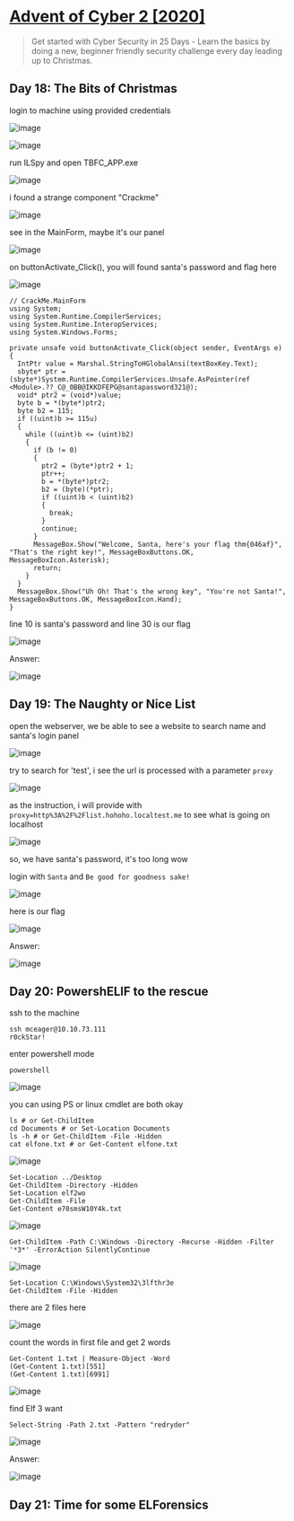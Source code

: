 # [Advent of Cyber 2 [2020]](https://tryhackme.com/room/adventofcyber2)

> Get started with Cyber Security in 25 Days - Learn the basics by doing a new, beginner friendly security challenge every day leading up to Christmas.

## Day 18: The Bits of Christmas

login to machine using provided credentials

![image](https://user-images.githubusercontent.com/90561566/224522683-8f6d933d-3b60-4434-ad4d-46738457e956.png)

![image](https://user-images.githubusercontent.com/90561566/224522801-9ba685d0-83fb-4d9d-8bb3-905c94b15ceb.png)

run ILSpy and open TBFC_APP.exe

![image](https://user-images.githubusercontent.com/90561566/224522879-265c1cc5-1371-4d28-af84-bda60cb011cf.png)

i found a strange component "Crackme"

![image](https://user-images.githubusercontent.com/90561566/224522927-185d6902-475a-4f47-b42f-099e722a6e8b.png)

see in the MainForm, maybe it's our panel

![image](https://user-images.githubusercontent.com/90561566/224522951-37e10504-4518-4cf2-abd9-5d3c72233833.png)

on buttonActivate_Click(), you will found santa's password and flag here

![image](https://user-images.githubusercontent.com/90561566/224522997-4a4de20f-4083-4644-8c52-72d89eaf5ab8.png)

```
// CrackMe.MainForm
using System;
using System.Runtime.CompilerServices;
using System.Runtime.InteropServices;
using System.Windows.Forms;

private unsafe void buttonActivate_Click(object sender, EventArgs e)
{
  IntPtr value = Marshal.StringToHGlobalAnsi(textBoxKey.Text);
  sbyte* ptr = (sbyte*)System.Runtime.CompilerServices.Unsafe.AsPointer(ref <Module>.??_C@_0BB@IKKDFEPG@santapassword321@);
  void* ptr2 = (void*)value;
  byte b = *(byte*)ptr2;
  byte b2 = 115;
  if ((uint)b >= 115u)
  {
    while ((uint)b <= (uint)b2)
    {
      if (b != 0)
      {
        ptr2 = (byte*)ptr2 + 1;
        ptr++;
        b = *(byte*)ptr2;
        b2 = (byte)(*ptr);
        if ((uint)b < (uint)b2)
        {
          break;
        }
        continue;
      }
      MessageBox.Show("Welcome, Santa, here's your flag thm{046af}", "That's the right key!", MessageBoxButtons.OK, MessageBoxIcon.Asterisk);
      return;
    }
  }
  MessageBox.Show("Uh Oh! That's the wrong key", "You're not Santa!", MessageBoxButtons.OK, MessageBoxIcon.Hand);
}
```

line 10 is santa's password and line 30 is our flag

![image](https://user-images.githubusercontent.com/90561566/224523110-21f289d5-9a71-48a3-b73a-2bbc7ef0b9a2.png)

Answer:

![image](https://user-images.githubusercontent.com/90561566/224523119-e920e611-7783-4753-bac7-fe3a6163f380.png)

## Day 19: The Naughty or Nice List

open the webserver, we be able to see a website to search name and santa's login panel

![image](https://user-images.githubusercontent.com/90561566/225262034-d1fb0404-9b28-4040-962c-0e660188eeb5.png)

try to search for 'test', i see the url is processed with a parameter `proxy`

![image](https://user-images.githubusercontent.com/90561566/225262561-4532e0c4-82da-446a-9e6a-ff280cf0e047.png)

as the instruction, i will provide with `proxy=http%3A%2F%2Flist.hohoho.localtest.me` to see what is going on localhost

![image](https://user-images.githubusercontent.com/90561566/225263270-fafb94fa-4847-4e8c-b285-f57222151f61.png)

so, we have santa's password, it's too long wow

login with `Santa` and `Be good for goodness sake!`

![image](https://user-images.githubusercontent.com/90561566/225264802-10a469e9-d5ab-4fc5-a65e-052aaa533353.png)

here is our flag

![image](https://user-images.githubusercontent.com/90561566/225265002-66afa2c3-2b13-4b19-8c6d-52b25fe01926.png)

Answer:

![image](https://user-images.githubusercontent.com/90561566/225265093-7b2f758d-0030-4e7e-a9b9-b337946869a5.png)

## Day 20: PowershELlF to the rescue

ssh to the machine

```
ssh mceager@10.10.73.111
r0ckStar!
```

enter powershell mode

```
powershell
```

![image](https://github.com/lucthienphong1120/TryHackMe-CTF/assets/90561566/58af1623-9848-41cb-a85b-446fc70a08d1)

you can using PS or linux cmdlet are both okay

```
ls # or Get-ChildItem
cd Documents # or Set-Location Documents
ls -h # or Get-ChildItem -File -Hidden
cat elfone.txt # or Get-Content elfone.txt
```

![image](https://github.com/lucthienphong1120/TryHackMe-CTF/assets/90561566/0d3b6e29-f479-426f-bca6-fa54d8265cb1)

```
Set-Location ../Desktop
Get-ChildItem -Directory -Hidden
Set-Location elf2wo
Get-ChildItem -File
Get-Content e70smsW10Y4k.txt
```

![image](https://github.com/lucthienphong1120/TryHackMe-CTF/assets/90561566/0bce3566-9e1d-4dc7-bc58-ce67d9e1193b)

```
Get-ChildItem -Path C:\Windows -Directory -Recurse -Hidden -Filter '*3*' -ErrorAction SilentlyContinue
```

![image](https://github.com/lucthienphong1120/TryHackMe-CTF/assets/90561566/366be101-8099-4a5f-a65d-9e84c490809d)

```
Set-Location C:\Windows\System32\3lfthr3e
Get-ChildItem -File -Hidden
```

there are 2 files here

![image](https://github.com/lucthienphong1120/TryHackMe-CTF/assets/90561566/8161d9cb-8f2c-442b-900e-f437a55528e8)

count the words in first file and get 2 words

```
Get-Content 1.txt | Measure-Object -Word
(Get-Content 1.txt)[551]
(Get-Content 1.txt)[6991]
```

![image](https://github.com/lucthienphong1120/TryHackMe-CTF/assets/90561566/9628cef8-fd9b-4f7f-b165-7da37a89769c)

find Elf 3 want

```
Select-String -Path 2.txt -Pattern "redryder"
```

![image](https://github.com/lucthienphong1120/TryHackMe-CTF/assets/90561566/3e43f6aa-ccc3-4261-b003-a654e63b0fd7)

Answer:

![image](https://github.com/lucthienphong1120/TryHackMe-CTF/assets/90561566/09a9744e-48d8-439e-8741-2432999bd6dd)

## Day 21: Time for some ELForensics













































